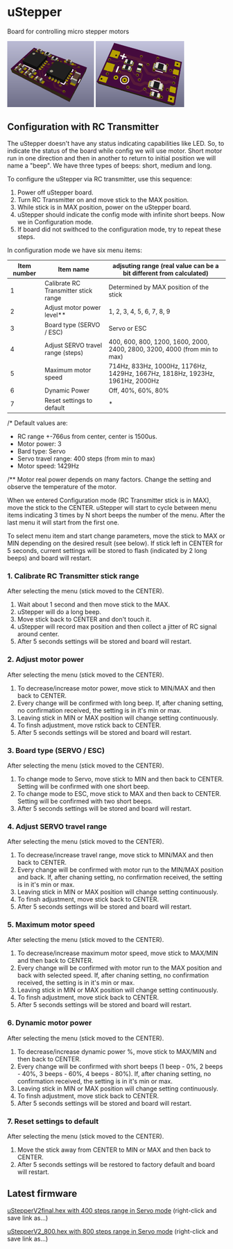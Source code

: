 # uStepper

Board for controlling micro stepper motors

<img src="Images/uStepperV2_top3D.png" width="200px">
<img src="Images/uStepperV2_bottom3D.png" width="204px">


## Configuration with RC Transmitter
The uStepper doesn't have any status indicating capabilities like LED. So, to indicate the status of the board while config we will use motor.
Short motor run in one direction and then in another to return to initial position we will name a "beep".
We have three types of beeps: short, medium and long.

To configure the uStepper via RC transmitter, use this sequence:
1. Power off uStepper board.
2. Turn RC Transmitter on and move stick to the MAX position.
3. While stick is in MAX position, power on the uStepper board.
4. uStepper should indicate the config mode with infinite short beeps. Now we in Configuration mode.
5. If board did not swithced to the configuration mode, try to repeat these steps.

In configuration mode we have six menu items:

| Item number | Item name | adjsuting range (real value can be a bit different from calculated)
| ------------ | ------------- | -------------
| 1 | Calibrate RC Transmitter stick range | Determined by MAX position of the stick
| 2 | Adjust motor power level** | 1, 2, 3, 4, 5, 6, 7, 8, 9
| 3 | Board type (SERVO / ESC) | Servo or ESC
| 4 | Adjust SERVO travel range (steps) | 400, 600, 800, 1200, 1600, 2000, 2400, 2800, 3200, 4000 (from min to max)
| 5 | Maximum motor speed | 714Hz, 833Hz, 1000Hz, 1176Hz, 1429Hz, 1667Hz, 1818Hz, 1923Hz, 1961Hz, 2000Hz
| 6 | Dynamic Power | Off, 40%, 60%, 80%
| 7 | Reset settings to default | *

/* Default values are: 
* RC range +-766us from center, center is 1500us.
* Motor power: 3 
* Bard type: Servo
* Servo travel range: 400 steps (from min to max)
* Motor speed: 1429Hz

/** Motor real power depends on many factors. Change the setting and observe the temperature of the motor. 

When we entered Configuration mode (RC Transmitter stick is in MAX), move the stick to the CENTER. 
uStepper will start to cycle between menu items indicating 3 times by N short beeps the number of the menu.
After the last menu it will start from the first one.

To select menu item and start change parameters, move the stick to MAX or MIN depending on the desired result (see below).
If stick left in CENTER for 5 seconds, current settings will be stored to flash (indicated by 2 long beeps) and board will restart.

### 1. Calibrate RC Transmitter stick range

After selecting the menu (stick moved to the CENTER).
1. Wait about 1 second and then move stick to the MAX.
2. uStepper will do a long beep.
3. Move stick back to CENTER and don't touch it.
4. uStepper will record max position and then collect a jitter of RC signal around center.
5. After 5 seconds settings will be stored and board will restart.
 
### 2. Adjust motor power

After selecting the menu (stick moved to the CENTER).
1. To decrease/increase motor power, move stick to MIN/MAX and then back to CENTER.
2. Every change will be confirmed with long beep. If, after chaning setting, no confirmation received, the setting is in it's min or max.
3. Leaving stick in MIN or MAX position will change setting continuously.
4. To finsh adjustment, move rstick back to CENTER.
5. After 5 seconds settings will be stored and board will restart.

### 3. Board type (SERVO / ESC)

After selecting the menu (stick moved to the CENTER).
1. To change mode to Servo, move stick to MIN and then back to CENTER. Setting will be confirmed with one short beep.
2. To change mode to ESC, move stick to MAX and then back to CENTER. Setting will be confirmed with two short beeps.
3. After 5 seconds settings will be stored and board will restart.

### 4. Adjust SERVO travel range

After selecting the menu (stick moved to the CENTER).
1. To decrease/increase travel range, move stick to MIN/MAX and then back to CENTER.
2. Every change will be confirmed with motor run to the MIN/MAX position and back. If, after chaning setting, no confirmation received, the setting is in it's min or max.
3. Leaving stick in MIN or MAX position will change setting continuously.
4. To finsh adjustment, move stick back to CENTER.
5. After 5 seconds settings will be stored and board will restart.
 
### 5. Maximum motor speed

After selecting the menu (stick moved to the CENTER).
1. To decrease/increase maximum motor speed, move stick to MAX/MIN and then back to CENTER.
2. Every change will be confirmed with motor run to the MAX position and back with selected speed. If, after chaning setting, no confirmation received, the setting is in it's min or max.
3. Leaving stick in MIN or MAX position will change setting continuously.
4. To finsh adjustment, move stick back to CENTER.
5. After 5 seconds settings will be stored and board will restart.

### 6. Dynamic motor power

After selecting the menu (stick moved to the CENTER).
1. To decrease/increase dynamic power %, move stick to MAX/MIN and then back to CENTER.
2. Every change will be confirmed with short beeps (1 beep - 0%, 2 beeps - 40%, 3 beeps - 60%, 4 beeps - 80%). If, after chaning setting, no confirmation received, the setting is in it's min or max.
3. Leaving stick in MIN or MAX position will change setting continuously.
4. To finsh adjustment, move stick back to CENTER.
5. After 5 seconds settings will be stored and board will restart.

### 7. Reset settings to default

After selecting the menu (stick moved to the CENTER).
1. Move the stick away from CENTER to MIN or MAX and then back to CENTER.
2. After 5 seconds settings will be restored to factory default and board will restart.

## Latest firmware
[uStepperV2final.hex with 400 steps range in Servo mode](https://raw.githubusercontent.com/nppc/uStepper-support/master/Bin/uStepperV2final.hex) (right-click and save link as...)

[uStepperV2_800.hex with 800 steps range in Servo mode](https://raw.githubusercontent.com/nppc/uStepper-support/master/Bin/uStepperV2final.hex) (right-click and save link as...)
